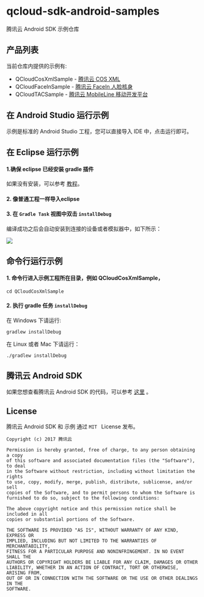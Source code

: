# qcloud-sdk-android-samples

腾讯云 Android SDK 示例仓库

## 产品列表

当前仓库内提供的示例有:

* QCloudCosXmlSample - [腾讯云 COS XML](https://cloud.tencent.com/document/product/436)
* QCloudFaceInSample - [腾讯云 FaceIn 人脸核身](https://cloud.tencent.com/product/facein)
* QCloudTACSample - [腾讯云 MobileLine 移动开发平台]()

## 在 Android Studio 运行示例

示例是标准的 Android Studio 工程，您可以直接导入 IDE 中，点击运行即可。


## 在 Eclipse 运行示例

#### 1.确保 eclipse 已经安装 gradle 插件

如果没有安装，可以参考 [教程](http://www.vogella.com/tutorials/EclipseGradle/article.html)。

#### 2. 像普通工程一样导入eclipse

#### 3. 在 `Gradle Task` 视图中双击 `installDebug`

编译成功之后会自动安装到连接的设备或者模拟器中，如下所示：

![](http://ww1.sinaimg.cn/large/62f68aebgy1fp5mjdau62j20t80bpt98.jpg)

## 命令行运行示例

#### 1. 命令行进入示例工程所在目录，例如 QCloudCosXmlSample，

```
cd QCloudCosXmlSample
```

#### 2. 执行 gradle 任务 `installDebug`

在 Windows 下请运行:

```
gradlew installDebug
```

在 Linux 或者 Mac 下请运行：

```
./gradlew installDebug
```


## 腾讯云 Android SDK

如果您想查看腾讯云 Android SDK 的代码，可以参考 [这里](https://github.com/tencentyun/qcloud-sdk-android) 。

## License

腾讯云 Android SDK 和 示例 通过 `MIT ` License 发布。

```
Copyright (c) 2017 腾讯云

Permission is hereby granted, free of charge, to any person obtaining a copy
of this software and associated documentation files (the "Software"), to deal
in the Software without restriction, including without limitation the rights
to use, copy, modify, merge, publish, distribute, sublicense, and/or sell
copies of the Software, and to permit persons to whom the Software is
furnished to do so, subject to the following conditions:

The above copyright notice and this permission notice shall be included in all
copies or substantial portions of the Software.

THE SOFTWARE IS PROVIDED "AS IS", WITHOUT WARRANTY OF ANY KIND, EXPRESS OR
IMPLIED, INCLUDING BUT NOT LIMITED TO THE WARRANTIES OF MERCHANTABILITY,
FITNESS FOR A PARTICULAR PURPOSE AND NONINFRINGEMENT. IN NO EVENT SHALL THE
AUTHORS OR COPYRIGHT HOLDERS BE LIABLE FOR ANY CLAIM, DAMAGES OR OTHER
LIABILITY, WHETHER IN AN ACTION OF CONTRACT, TORT OR OTHERWISE, ARISING FROM,
OUT OF OR IN CONNECTION WITH THE SOFTWARE OR THE USE OR OTHER DEALINGS IN THE
SOFTWARE.
```